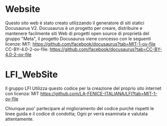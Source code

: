 # Website

Questo sito web è stato creato utilizzando il generatore di siti statici Docusaurus V2.
Docusaurus è un progetto per creare, distribuire e mantenere facilmente siti Web di progetti open source di proprietà del gruppo "Meta", il progetto Docusaurus viene concesso con le seguenti licenze:
MIT: https://github.com/facebook/docusaurus?tab=MIT-1-ov-file
CC-BY-4.0-2-ov-file: https://github.com/facebook/docusaurus?tab=CC-BY-4.0-2-ov-file

# LFI_WebSite
Il gruppo LFI Utilizza questo codice per la creazione del proprio sito internet con licenza:
MIT https://github.com/LA-FENICE-ITALIANA/LFI?tab=MIT-1-ov-file

Chiunque puo' partecipare al miglioramento del codice purchè rispetti le linee guida e il codice di condotta;
Ogni pr verrà esaminata e valutata attentamente.